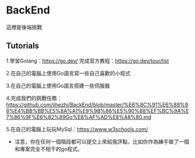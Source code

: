 # BackEnd

這裡是後端挑戰

## Tutorials

1.學習Golang：https://go.dev/ 完成官方教程：https://go.dev/tour/list

2.在自己的電腦上使用Go語言寫一些自己喜歡的小程式

3.在自己的電腦上使用Go語言搭建一些伺服器

4.完成我們的挑戰任務： https://github.com/jihezhi/BackEnd/blob/master/%E6%8C%91%E6%88%98%E4%BB%BB%E5%8A%A1%E9%9B%86%E5%90%88%EF%BC%9A%E7%86%9F%E6%82%89Go%E8%AF%AD%E8%A8%80.md

5.在自己的電腦上玩玩MySql：https://www.w3schools.com/

* 注意，你在任何一個階段都可以提交上來給我評點，比如你作為練手做了一個和專案完全不相干的go程式。
